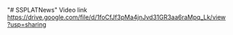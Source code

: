 "# SSPLATNews" 
Video link https://drive.google.com/file/d/1foCfJf3pMa4jnJvd31GR3aa6raMpq_Lk/view?usp=sharing
